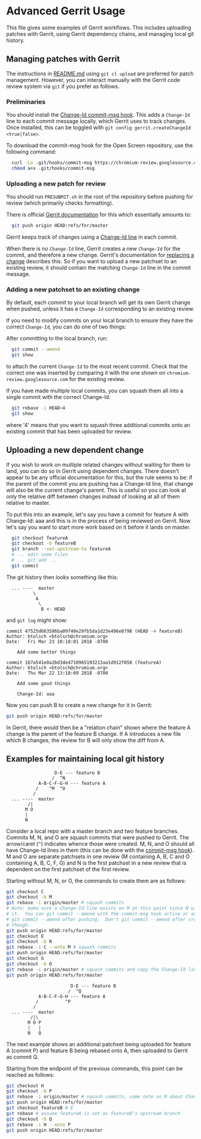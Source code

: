 # Advanced Gerrit Usage

This file gives some examples of Gerrit workflows.  This includes uploading
patches with Gerrit, using Gerrit dependency chains, and managing local git
history.

## Managing patches with Gerrit

The instructions in [README.md](README.md) using `git cl upload` are preferred
for patch management.  However, you can interact manually with the Gerrit code
review system via `git` if you prefer as follows.

### Preliminaries

You should install the
[Change-Id commit-msg hook](https://gerrit-documentation.storage.googleapis.com/Documentation/2.14.7/cmd-hook-commit-msg.html).
This adds a `Change-Id` line to each commit message locally, which Gerrit uses
to track changes.  Once installed, this can be toggled with `git config
gerrit.createChangeId <true|false>`.

To download the commit-msg hook for the Open Screen repository, use the
following command:

```bash
  curl -Lo .git/hooks/commit-msg https://chromium-review.googlesource.com/tools/hooks/commit-msg
  chmod a+x .git/hooks/commit-msg
```

### Uploading a new patch for review 

You should run `PRESUBMIT.sh` in the root of the repository before pushing for
review (which primarily checks formatting).

There is official [Gerrit
documentation](https://gerrit-documentation.storage.googleapis.com/Documentation/2.14.7/user-upload.html#push_create)
for this which essentially amounts to:

``` bash
  git push origin HEAD:refs/for/master
```

Gerrit keeps track of changes using a [Change-Id
line](https://gerrit-documentation.storage.googleapis.com/Documentation/2.14.7/user-changeid.html)
in each commit.

When there is no `Change-Id` line, Gerrit creates a new `Change-Id` for the
commit, and therefore a new change.  Gerrit's documentation for
[replacing a change](https://gerrit-documentation.storage.googleapis.com/Documentation/2.14.7/user-upload.html#push_replace)
describes this.  So if you want to upload a new patchset to an existing review,
it should contain the matching `Change-Id` line in the commit message.

### Adding a new patchset to an existing change

By default, each commit to your local branch will get its own Gerrit change when
pushed, unless it has a `Change-Id` corresponding to an existing review.

If you need to modify commits on your local branch to ensure they have the
correct `Change-Id`, you can do one of two things:

After committing to the local branch, run:

```bash
  git commit --amend
  git show
```

to attach the current `Change-Id` to the most recent commit. Check that the
correct one was inserted by comparing it with the one shown on
`chromium-review.googlesource.com` for the existing review.

If you have made multiple local commits, you can squash them all into a single
commit with the correct Change-Id:

```bash
  git rebase -i HEAD~4
  git show
```

where '4' means that you want to squash three additional commits onto an
existing commit that has been uploaded for review.

## Uploading a new dependent change

If you wish to work on multiple related changes without waiting for them to
land, you can do so in Gerrit using dependent changes.  There doesn't appear to
be any official documentation for this, but the rule seems to be: if the parent
of the commit you are pushing has a Change-Id line, that change will also be the
current change's parent.  This is useful so you can look at only the relative
diff between changes instead of looking at all of them relative to master.

To put this into an example, let's say you have a commit for feature A with
Change-Id: aaa and this is in the process of being reviewed on Gerrit.  Now
let's say you want to start more work based on it before it lands on master.

``` bash
  git checkout featureA
  git checkout -b featureB
  git branch --set-upstream-to featureA
  # ... edit some files
  # ... git add ...
  git commit
```

The git history then looks something like this:

```
  ... ----  master
          \
           A
            \
             B <- HEAD
```

and `git log` might show:

```
commit 47525d663586ba09f40e29fb5da1d23e496e0798 (HEAD -> featureB)
Author: btolsch <btolsch@chromium.org>
Date:   Fri Mar 23 10:18:01 2018 -0700

    Add some better things

commit 167a541e0a2bd3de4710965193213aa1d912f050 (featureA)
Author: btolsch <btolsch@chromium.org>
Date:   Thu Mar 22 13:18:09 2018 -0700

    Add some good things

    Change-Id: aaa
```

Now you can push B to create a new change for it in Gerrit:

``` bash
git push origin HEAD:refs/for/master
```

In Gerrit, there would then be a "relation chain" shown where the feature A
change is the parent of the feature B change.  If A introduces a new file which
B changes, the review for B will only show the diff from A.

## Examples for maintaining local git history

```
                  D-E --- feature B
                 /  ^N
            A-B-C-F-G-H --- feature A
           /    ^M  ^O
          /
  ... ----  master
        /|
       M O
       |
       N
```

Consider a local repo with a master branch and two feature branches.  Commits M,
N, and O are squash commits that were pushed to Gerrit.  The arrow/caret (`^`)
indicates whence those were created.  M, N, and O should all have Change-Id
lines in them (this can be done with the [commit-msg
hook](https://gerrit-documentation.storage.googleapis.com/Documentation/2.14.7/cmd-hook-commit-msg.html)).
M and O are separate patchsets in one review (M containing A, B, C and O
containing A, B, C, F, G) and N is the first patchset in a new review that is
dependent on the first patchset of the first review.

Starting without M, N, or O, the commands to create them are as follows:

``` bash
git checkout C
git checkout -b M
git rebase -i origin/master # squash commits
# Note: make sure a Change-Id line exists on M at this point since N will need
# it.  You can git commit --amend with the commit-msg hook active or add it via
# git commit --amend after pushing.  Don't git commit --amend after creating N
# though.
git push origin HEAD:refs/for/master
git checkout E
git checkout -b N
git rebase -i C --onto M # squash commits
git push origin HEAD:refs/for/master
git checkout G
git checkout -b O
git rebase -i origin/master # squash commits and copy the Change-Id line from M
git push origin HEAD:refs/for/master
```

```
                        D-E --- feature B
                       /  ^Q
            A-B-C-F-G-H --- feature A
           /          ^P
          /
  ... ----  master
         /|\
        M O P
        |   |
        N   Q
```

The next example shows an additional patchset being uploaded for feature A
(commit P) and feature B being rebased onto A, then uploaded to Gerrit as commit
Q.

Starting from the endpoint of the previous commands, this point can be reached
as follows:

``` bash
git checkout H
git checkout -b P
git rebase -i origin/master # squash commits, same note as M about Change-Id
git push origin HEAD:refs/for/master
git checkout featureB # E
git rebase # assume featureA is set as featureB's upstream branch
git checkout -b Q
git rebase -i H --onto P
git push origin HEAD:refs/for/master
```
